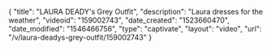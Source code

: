 {
    "title": "LAURA DEADY's Grey Outfit",
    "description": "Laura dresses for the weather",
    "videoid": "159002743",
    "date_created": "1523660470",
    "date_modified": "1546466756",
    "type": "captivate",
    "layout": "video",
    "url": "\/v\/laura-deadys-grey-outfit\/159002743"
}